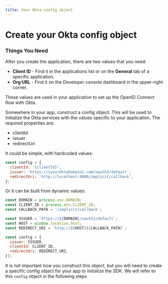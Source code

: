 ```yaml
---
title: Your Okta config object
---
```

# Create your Okta config object

### Things You Need
After you create the application, there are two values that you need:

* **Client ID** - Find it in the applications list or on the **General** tab of a specific application.
* **Org URL** - Find it on the Developer console dashboard in the upper-right corner. 

These values are used in your application to set up the OpenID Connect flow with Okta.

Somewhere in your app, construct a config object. This will be used to initialize the Okta services with the values specific to your application.  The required properties are:
* clientId
* issuer
* redirectUri

It could be simple, with hardcoded values:

```javascript
const config = {
  clientId: '{clientId}',
  issuer: 'https://{yourOktaDomain}.com/oauth2/default',
  redirectUri: 'http://localhost:8080/implicit/callback',
};
```

Or it can be built from dynamic values:

```javascript
const DOMAIN = process.env.DOMAIN;
const CLIENT_ID = process.env.CLIENT_ID;
const CALLBACK_PATH = '/implicit/callback';

const ISSUER = `https://${DOMAIN}/oauth2/default`;
const HOST = window.location.host;
const REDIRECT_URI = `http://${HOST}${CALLBACK_PATH}`;

const config = {
  issuer: ISSUER,
  clientId: CLIENT_ID,
  redirectUri: REDIRECT_URI,
});

```

It is not important how you construct this object, but you will need to create a specific config object for your app to initialize the SDK. We will refer to this `config` object in the following steps
